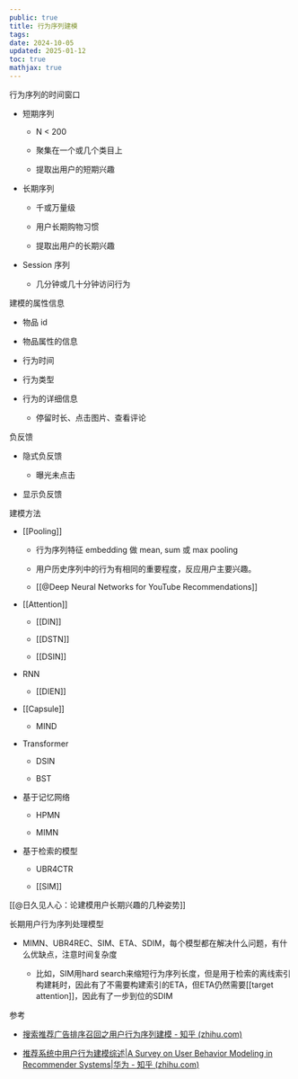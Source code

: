 ```yaml
---
public: true
title: 行为序列建模
tags:
date: 2024-10-05
updated: 2025-01-12
toc: true
mathjax: true
---
```


行为序列的时间窗口

  + 短期序列

    + N < 200

    + 聚集在一个或几个类目上

    + 提取出用户的短期兴趣

  + 长期序列

    + 千或万量级

    + 用户长期购物习惯

    + 提取出用户的长期兴趣

  + Session 序列

    + 几分钟或几十分钟访问行为

建模的属性信息

  + 物品 id

  + 物品属性的信息

  + 行为时间

  + 行为类型

  + 行为的详细信息

    + 停留时长、点击图片、查看评论

负反馈

  + 隐式负反馈

    + 曝光未点击

  + 显示负反馈

建模方法

  + [[Pooling]]

    + 行为序列特征 embedding 做 mean, sum 或 max pooling

    + 用户历史序列中的行为有相同的重要程度，反应用户主要兴趣。

    + [[@Deep Neural Networks for YouTube Recommendations]]

  + [[Attention]]

    + [[DIN]]

    + [[DSTN]]

    + [[DSIN]]

  + RNN

    + [[DIEN]]

  + [[Capsule]]

    + MIND

  + Transformer

    + DSIN

    + BST

  + 基于记忆网络

    + HPMN

    + MIMN

  + 基于检索的模型

    + UBR4CTR

    + [[SIM]]

[[@日久见人心：论建模用户长期兴趣的几种姿势]]



长期用户行为序列处理模型

  + MIMN、UBR4REC、SIM、ETA、SDIM，每个模型都在解决什么问题，有什么优缺点，注意时间复杂度

    + 比如，SIM用hard search来缩短行为序列长度，但是用于检索的离线索引构建耗时，因此有了不需要构建索引的ETA，但ETA仍然需要[[target attention]]，因此有了一步到位的SDIM

参考

  + [搜索推荐广告排序召回之用户行为序列建模 - 知乎 (zhihu.com)](https://zhuanlan.zhihu.com/p/354754356)

  + [推荐系统中用户行为建模综述|A Survey on User Behavior Modeling in Recommender Systems|华为 - 知乎 (zhihu.com)](https://zhuanlan.zhihu.com/p/617751027)

